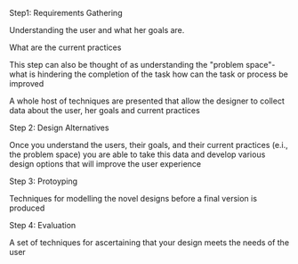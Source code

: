 Step1: Requirements Gathering

Understanding the user and what her goals are.

What are the current practices

This step can also be thought of as understanding the "problem space"- what is hindering the completion of the task how can the task or process be improved

A whole host of techniques are presented that allow the designer to collect data about the user, her goals and current practices

Step 2: Design Alternatives

Once you understand the users, their goals, and their current practices (e.i., the problem space) you are able to take this data and develop various design options that will improve the user experience

Step 3: Protoyping

Techniques for modelling the novel designs before a final version is produced

Step 4: Evaluation

A set of techniques for ascertaining that your design meets the needs of the user
